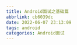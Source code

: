 ```yaml
---
title: Android面试之基础篇
abbrlink: cb6039dc
date: 2022-06-07 23:13:09
tags: android
categories: Android面试
---
```

